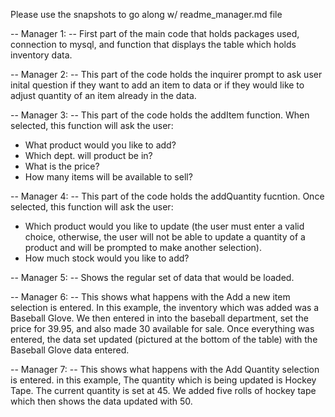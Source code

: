 Please use the snapshots to go along w/ readme_manager.md file

-- Manager 1: --
First part of the main code that holds packages used, connection to mysql, and function that displays the table which holds inventory data.


-- Manager 2: --
This part of the code holds the inquirer prompt to ask user inital question if they want to add an item to data or if they would like to adjust quantity of an item already in the data.


-- Manager 3: --
This part of the code holds the addItem function. When selected, this function will ask the user: 
- What product would you like to add?
- Which dept. will product be in?
- What is the price?
- How many items will be available to sell?


-- Manager 4: --
This part of the code holds the addQuantity fucntion. Once selected, this function will ask the user:
- Which product would you like to update (the user must enter a valid choice, otherwise, the user will not be able to update a quantity of a product and will be prompted to make another selection).
- How much stock would you like to add? 


-- Manager 5: --
Shows the regular set of data that would be loaded. 


-- Manager 6: --
This shows what happens with the Add a new item selection is entered. In this example, the inventory which was added was a Baseball Glove. We then entered in into the baseball department, set the price for 39.95, and also made 30 available for sale. Once everything was entered, the data set updated (pictured at the bottom of the table) with the Baseball Glove data entered.


-- Manager 7: --
This shows what happens with the Add Quantity selection is entered. in this example, The quantity which is being updated is Hockey Tape. The current quantity is set at 45. We added five rolls of hockey tape which then shows the data updated with 50. 


